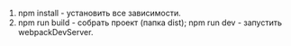 1) npm install - установить все зависимости.
2) npm run build - собрать проект (папка dist); npm run dev - запустить webpackDevServer.
